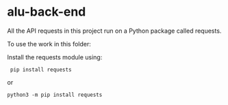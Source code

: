# alu-back-end

All the API requests in this project run on a Python package called requests.

To use the work in this folder:

Install the requests module using:

````
 pip install requests
````
or
````
python3 -m pip install requests
````
